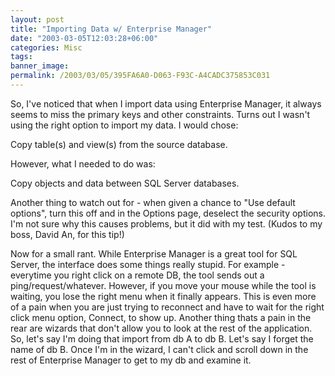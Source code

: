 ```yaml
---
layout: post
title: "Importing Data w/ Enterprise Manager"
date: "2003-03-05T12:03:28+06:00"
categories: Misc 
tags: 
banner_image: 
permalink: /2003/03/05/395FA6A0-D063-F93C-A4CADC375853C031
---
```


So, I've noticed that when I import data using Enterprise Manager, it always seems to miss the primary keys and other constraints. Turns out I wasn't using the right option to import my data. I would chose:

Copy table(s) and view(s) from the source database.

However, what I needed to do was:

Copy objects and data between SQL Server databases.

Another thing to watch out for - when given a chance to "Use default options", turn this off and in the Options page, deselect the security options. I'm not sure why this causes problems, but it did with my test. (Kudos to my boss, David An, for this tip!) 

Now for a small rant. While Enterprise Manager is a great tool for SQL Server, the interface does some things really stupid. For example - everytime you right click on a remote DB, the tool sends out a ping/request/whatever. However, if you move your mouse while the tool is waiting, you lose the right menu when it finally appears. This is even more of a pain when you are just trying to reconnect and have to wait for the right click menu option, Connect, to show up. Another thing thats a pain in the rear are wizards that don't allow you to look at the rest of the application. So, let's say I'm doing that import from db A to db B. Let's say I forget the name of db B. Once I'm in the wizard, I can't click and scroll down in the rest of Enterprise Manager to get to my db and examine it.